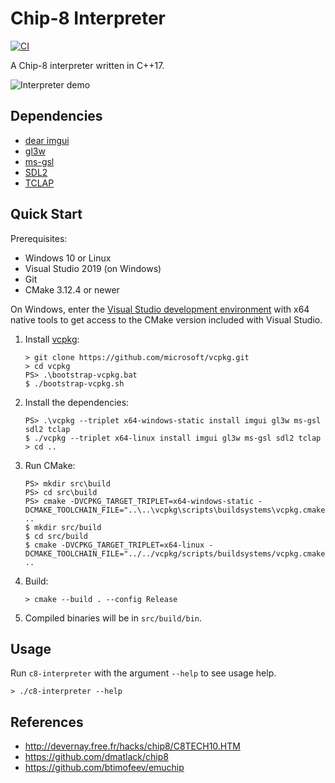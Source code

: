 # Chip-8 Interpreter

[![CI](https://github.com/alexguirre/chip8-interpreter/workflows/CI/badge.svg)](https://github.com/alexguirre/chip8-interpreter/actions?workflow=CI)

A Chip-8 interpreter written in C++17.

![Interpreter demo](https://i.imgur.com/jPXOMiE.gif)

## Dependencies

- [dear imgui](https://github.com/ocornut/imgui)
- [gl3w](https://github.com/skaslev/gl3w)
- [ms-gsl](https://github.com/Microsoft/GSL)
- [SDL2](https://www.libsdl.org/download-2.0.php)
- [TCLAP](http://tclap.sourceforge.net/)

## Quick Start

Prerequisites:

- Windows 10 or Linux
- Visual Studio 2019 (on Windows)
- Git
- CMake 3.12.4 or newer

On Windows, enter the [Visual Studio development environment](https://docs.microsoft.com/en-us/cpp/build/building-on-the-command-line?view=vs-2019) with x64 native tools to get access to the CMake version included with Visual Studio.

1. Install [vcpkg](https://github.com/Microsoft/vcpkg):

    ```console
    > git clone https://github.com/microsoft/vcpkg.git
    > cd vcpkg
    PS> .\bootstrap-vcpkg.bat
    $ ./bootstrap-vcpkg.sh
    ```

1. Install the dependencies:

    ```console
    PS> .\vcpkg --triplet x64-windows-static install imgui gl3w ms-gsl sdl2 tclap
    $ ./vcpkg --triplet x64-linux install imgui gl3w ms-gsl sdl2 tclap
    > cd ..
    ```

1. Run CMake:

    ```console
    PS> mkdir src\build
    PS> cd src\build
    PS> cmake -DVCPKG_TARGET_TRIPLET=x64-windows-static -DCMAKE_TOOLCHAIN_FILE="..\..\vcpkg\scripts\buildsystems\vcpkg.cmake" ..
    $ mkdir src/build
    $ cd src/build
    $ cmake -DVCPKG_TARGET_TRIPLET=x64-linux -DCMAKE_TOOLCHAIN_FILE="../../vcpkg/scripts/buildsystems/vcpkg.cmake" ..
    ```

1. Build:

    ```console
    > cmake --build . --config Release
    ```

1. Compiled binaries will be in `src/build/bin`.

## Usage

Run `c8-interpreter` with the argument `--help` to see usage help.

```console
> ./c8-interpreter --help
```

## References

- http://devernay.free.fr/hacks/chip8/C8TECH10.HTM
- https://github.com/dmatlack/chip8
- https://github.com/btimofeev/emuchip
